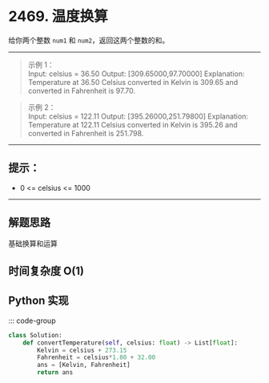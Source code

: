 # 2469. 温度换算 <Badge type="success" text="Easy" />

给你两个整数 `num1` 和 `num2`，返回这两个整数的和。

---

> 示例 1：  
Input: celsius = 36.50
Output: [309.65000,97.70000]
Explanation: Temperature at 36.50 Celsius converted in Kelvin is 309.65 and converted in Fahrenheit is 97.70.

> 示例 2：  
Input: celsius = 122.11
Output: [395.26000,251.79800]
Explanation: Temperature at 122.11 Celsius converted in Kelvin is 395.26 and converted in Fahrenheit is 251.798. 

---

## 提示：

- 0 <= celsius <= 1000

---

## 解题思路

基础换算和运算

时间复杂度 O(1)
---

## Python 实现
::: code-group
```python
class Solution:
    def convertTemperature(self, celsius: float) -> List[float]:
        Kelvin = celsius + 273.15
        Fahrenheit = celsius*1.80 + 32.00
        ans = [Kelvin, Fahrenheit]
        return ans
